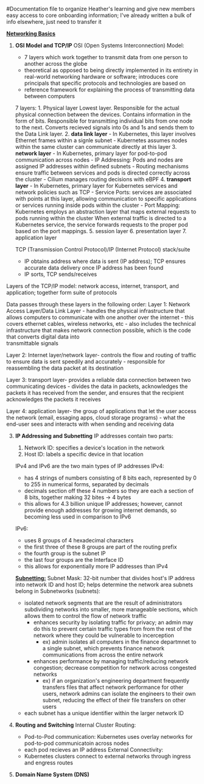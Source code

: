 #Documentation file to organize Heather's learning and give new members easy access to core onboarding information; I've already written a bulk of info elsewhere, just need to transfer it

<u><strong>Networking Basics</strong></u>

1. **OSI Model and TCP/IP**
   OSI (Open Systems Interconnection) Model:
      - 7 layers which work together to transmit data from one person to another across the globe
      - theoretical as opposed to being directly implemented in its entirety in real-world networking hardware or software; introduces core principals
        that specific protocols and technologies are based on
      - reference framework for explaining the process of transmitting data between computers
        
      7 layers:
       1\. Physical layer
           Lowest layer. Responsible for the actual physical connection between the devices. Contains information in the form of bits.
           Responsible for transmitting individual bits from one node to the next. Converts recieved signals into 0s and 1s and sends them to the
           Data Link layer.
       2\. **data link layer**
         - In Kubernetes, this layer involves Ethernet frames within a signle subnet
         - Kubernetes assumes nodes within the same cluster can communicate directly at this layer
       3\. **network layer**
         - In Kubernetes, primary layer for pod-to-pod communication across nodes
         - IP Addressing: Pods and nodes are assigned IP addresses within defined subnets
         - Routing mechanisms ensure traffic between services and pods is directed correctly across the cluster
            - Cilium manages routing decisions with eBPF
       4\. **transport layer**
         - In Kubernetes, primary layer for Kubernetes services and network policies such as TCP
         - Service Ports: services are associated with points at this layer, allowing communication to specific applications or
           services running inside pods within the cluster
         - Port Mapping: Kubernetes employs an abstraction layer that maps external requests to pods running within the cluster
                         When external traffic is directed to a Kubernetes service, the service forwards requests to the proper
                         pod based on the port mappings.
       5\. session layer
       6\. presentation layer
       7\. application layer
   
   TCP (Transmission Control Protocol)/IP (Internet Protocol) stack/suite
    - IP obtains address where data is sent (IP address); TCP ensures accurate data delivery once IP address has been found
    - IP sorts, TCP sends/receives

  Layers of the TCP/IP model: network access, internet, transport, and application; together form suite of protocols

  Data passes through these layers in the following order:
  Layer 1: Network Access Layer/Data Link Layer
      - handles the physical infrastructure that allows computers to communicate with one another over the internet
          - this covers ethernet cables, wireless networks, etc
      - also includes the technical infrastructure that makes network connection possible, which is the code that converts digital data into  
        transmittable signals
  
  Layer 2: Internet layer/network layer- controls the flow and routing of traffic to ensure data is sent speedily and accurately
      - responsible for reassembling the data packet at its destination
  
  Layer 3: transport layer- provides a reliable data connection between two communicating devices
      - divides the data in packets, acknowledges the packets it has received from the sender, and ensures that the recipient acknowledges the packets it receives
  
  Layer 4: application layer- the group of applications that let the user access the network (email, essaging apps, cloud storage programs)
      - what the end-user sees and interacts with when sending and receiving data

      
3. **IP Addressing and Subnetting**
   IP addresses contain two parts:
    1) Network ID: specifies a device's location in the network
    2) Host ID: labels a specific device in that location
       
   IPv4 and IPv6 are the two main types of IP addresses 
   IPv4:
   - has 4 strings of numbers consisting of 8 bits each, represented by 0 to 255 in numerical forms, separated by decimals
   - decimals section off these 4 numbers so they are each a section of 8 bits, together making 32 bites -> 4 bytes
   - this allows for 4.3 billion unique IP addresses; however, cannot provide enough addresses for growing internet demands, so becoming less used in comparison to IPv6

   IPv6:
   - uses 8 groups of 4 hexadecimal characters
   - the first three of these 8 groups are part of the routing prefix
   - the fourth group is the subnet IP
   - the last four groups are the Interface ID
   - this allows for exponentially more IP addresses than IPv4


   <u><strong> Subnetting:</strong></u>
   Subnet Mask: 32-bit number that divides host's IP address into network ID and host ID; helps determine the network area subnets
   belong in
   Subnetworks (subnets):
   - isolated network segments that are the result of administrators subdividing networks into smaller, more manageable sections, which allows
     them to control the flow of network traffic
       - enhances security by isolating traffic for privacy; an admin may do this to prevent certain traffic types from
         from the rest of the network where they could be vulnerable to incerception
           - ex) admin isolates all computers in the finance departmnet to a single subnet, which prevents finance
                 network communications from across the entire network 
       - enhances performance by managing traffic/reducing network congestion; decrease competition for network across congested networks
           - ex) if an organization's engineering department frequently transfers files that affect network performance for other users,
                 network admins can isolate the engineers to their own subnet, reducing the effect of their file transfers on other users
   - each subnet has a unique identifier within the larger network ID

3. **Routing and Switching**
   Internal Cluster Routing:
      - Pod-to-Pod communication: Kubernetes uses overlay networks for pod-to-pod communicatoin across nodes
      - each pod recieves an IP address
   External Connectivity:
      - Kubernetes clusters connect to external networks through ingress and engress routes
5. **Domain Name System (DNS)**
